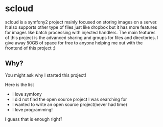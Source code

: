 scloud
======
scloud is a symfony2 project mainly focused on storing images on a server.
It also supports other type of files just like dropbox but it has more features for images like batch processing with injected handlers.
The main features of this project is the advanced sharing and groups for files and directories.
I give away 50GB of space for free to anyone helping me out with the frontend of this project ;)

Why?
-------

You might ask why I started this project!

Here is the list

* I love symfony
* I did not find the open source project I was searching for
* I wanted to write an open source project(never had time)
* I love programming!

I guess that is enough right?